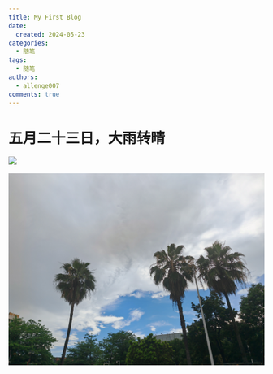 ```yaml
---
title: My First Blog
date:
  created: 2024-05-23
categories:
  - 随笔
tags:
  - 随笔
authors:
  - allenge007
comments: true
---
```


# 五月二十三日，大雨转晴

![](fig/5.23(2).jpg)

<!-- more -->

![](fig/5.23(1).jpg)